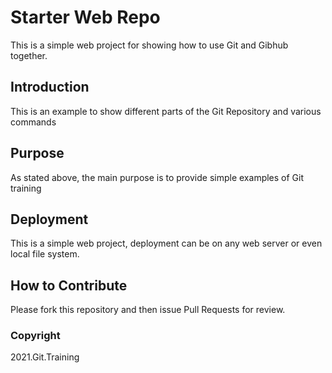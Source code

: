 # Starter Web Repo

This is a simple web project for showing how to use Git and Gibhub together.

## Introduction
This is an example to show different parts of the Git Repository and various commands 

## Purpose

As stated above, the main purpose is to provide simple examples of Git training

## Deployment
This is a simple web project, deployment can be on any web server or even local file system.

## How to Contribute
Please fork this repository and then issue Pull Requests for review.

### Copyright 
2021.Git.Training
